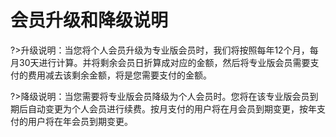 # 会员升级和降级说明
?>升级说明：当您将个人会员升级为专业版会员时，我们将按照每年12个月，每月30天进行计算。并将剩余会员日折算成对应的金额，然后将专业版会员需要支付的费用减去该剩余金额，将是您需要支付的金额。

?>降级说明：当您需要将专业版会员降级为个人会员时。您将在该专业版会员到期后自动变更为个人会员进行续费。按月支付的用户将在月会员到期变更，按年支付的用户将在年会员到期变更。

